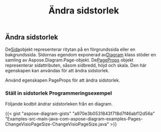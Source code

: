 ﻿---
title: Ändra sidstorlek
type: docs
weight: 10
url: /sv/java/change-page-size/
description: Det här avsnittet förklarar hur du ändrar sidans storlek i en visio-fil med Aspose.Diagram.
---
## **Ändra sidstorlek**

 De[Sida](https://reference.aspose.com/diagram/java/com.aspose.diagram/page)objekt representerar ritytan på en förgrundssida eller en bakgrundssida. Sidornas egendom exponerad av[Diagram](http://www.aspose.com/api/java/diagram/com.aspose.diagram/diagram) klass stöder en samling av Aspose.Diagram.Page-objekt.
 De[PageProps](https://reference.aspose.com/diagram/java/com.aspose.diagram/PageProps) objekt representerar sidattributen, såsom sidbredd, höjd och skala. Den här egenskapen kan användas för att ändra sidstorlek.

Använd egenskapen PageProps för att ändra sidstorlek.
### **Ställ in sidstorlek Programmeringsexempel**
Följande kodbit ändrar sidstorleken från en diagram.

{{< gist "aspose-diagram-gists" "a970e3b0531843f718d7f46abf12d56a" "Examples-src-main-java-com-aspose-diagram-examples-Pages-ChangeVisioPageSize-ChangeVisioPageSize.java" >}}
